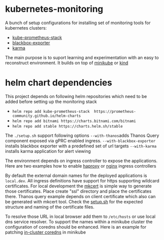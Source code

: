# kubernetes-monitoring
A bunch of setup configurations for installing set of monitoring tools for kubernetes clusters:
* [kube-prometheus-stack](https://github.com/prometheus-community/helm-charts/tree/main/charts/kube-prometheus-stack)
* [blackbox-exporter](https://github.com/prometheus-community/helm-charts/tree/main/charts/prometheus-blackbox-exporter)
* [karma](https://github.com/ibelikov/helm-karma)
  
The main purpose is to suport learning and experimentation with an easy to reconstruct environment. It builds on top of [minikube](https://minikube.sigs.k8s.io/) or [kind](https://kind.sigs.k8s.io)


# helm chart dependencies
This project depends on following helm repositories which need to be added before setting up the monitoring stack

* ```helm repo add kube-prometheus-stack  https://prometheus-community.github.io/helm-charts ```
* ```helm repo add bitnami https://charts.bitnami.com/bitnami```
* ```helm repo add stable https://charts.helm.sh/stable```

The ```./setup.sh``` support following options
```--with-thanos```adds Thanos Query component exposed via gPRC enabled ingress.
```--with-blackbox-exporter``` installs blackbox exporter with a predefined set of url targets
```--with-karma``` installs karma application for alert viewing

The environment depends on ingress controller to expose the applications. Here are two examples how to enable [haproxy](https://github.com/nickytd/kubernetes-ingress-haproxy) or [nginx](https://github.com/nickytd/kubernetes-ingress-haproxy) ingress controllers

By default the external domain names for the deployed applications is ```local.dev```. All ingress definitions have support for https supporting wildcard certificates.
For local development the [mkcert](https://github.com/FiloSottile/mkcert) is simple way to generate those certificates. Place create "ssl" directory and place the certificates there. Thanos query example depends on client certificate which also can be generated with mkcert tool. 
Check the [setup.sh](/setup.sh) for the expected structure and naming of the certificate files.

To resolve those URL in local browser add them to ```/etc/hosts``` or use local dns service resolver. To support the names within a minikube cluster the configuration of coredns should be enhanced. Here is an example for patching [in-cluster coredns](https://github.com/nickytd/kubernetes-coredns-patch) in minikube
